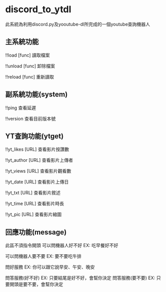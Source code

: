# discord_to_ytdl
此系統為利用discord.py及yooutube-dl所完成的一個youtube查詢機器人
## 主系統功能
!!load [func]   讀取檔案

!!unload [func] 卸除檔案

!!reload [func] 重新讀取


## 副系統功能(system)
!!ping 查看延遲

!!version 查看目前版本號
## YT查詢功能(ytget)
!!yt_likes [URL]   查看影片按讚數

!!yt_author [URL]  查看影片上傳者

!!yt_views [URL]   查看影片觀看數

!!yt_date [URL]    查看影片上傳日

!!yt_txt [URL]     查看影片敘述

!!yt_time [URL]    查看影片時長

!!yt_pic [URL]     查看影片縮圖


## 回應功能(message)
此區不須指令開頭
可以問機器人好不好       EX: 吃早餐好不好

可以問機器人要不要       EX: 要不要吃牛排

問好服務                EX: 你可以跟它說早安、午安、晚安

問答服務(好不好)         EX: 只要結尾是好不好，會幫你決定
問答服務(要不要)         EX: 只要開頭是要不要，會幫你決定
